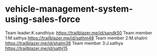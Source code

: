 # vehicle-management-system-using-sales-force
Team leader:K.sandhiya: https://trailblazer.me/id/sandk50
Team member 1:M.sathya  https://trailblazer.me/id/sathm48
Team member 2:M.shalini https://trailblazer.me/id/shalm38
Team member 3:J.sathya  https://trailblazer.me/id/sathj15
